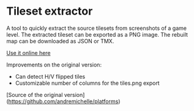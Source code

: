 # Tileset extractor
A tool to quickly extract the source tilesets from screenshots of a game level.
The extracted tileset can be exported as a PNG image. The rebuilt map can be downloaded as JSON or TMX.

[Use it online here](https://maxfish.github.io/Pages/tileset-extractor/index.html)

Improvements on the original version:
- Can detect H/V flipped tiles
- Customizable number of columns for the tiles.png export

[Source of the original version] (https://github.com/andremichelle/platforms)